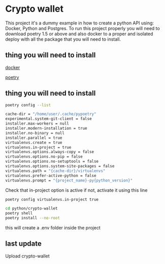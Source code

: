 # Crypto wallet
This project it's a dummy example in how to create a python API using: Docker, Python and Postgres. To run this project properly you will need to download poetry 1.5 or above and also docker to a proper and isolated deploy with all the package that you will need to install.

## thing you will need to install

[docker](https://docs.docker.com/engine/install/ubuntu)

[poetry](https://python-poetry.org/docs)

## thing you will need to install


``` bash
poetry config --list

cache-dir = "/home/user/.cache/pypoetry"
experimental.system-git-client = false
installer.max-workers = null
installer.modern-installation = true
installer.no-binary = null
installer.parallel = true
virtualenvs.create = true
virtualenvs.in-project = true
virtualenvs.options.always-copy = false
virtualenvs.options.no-pip = false
virtualenvs.options.no-setuptools = false
virtualenvs.options.system-site-packages = false
virtualenvs.path = "{cache-dir}/virtualenvs"
virtualenvs.prefer-active-python = false
virtualenvs.prompt = "{project_name}-py{python_version}"
```
Check that in-project option is active if not, activate it using this line
``` bash
poetry config virtualenvs.in-project true
```

``` bash
cd python/crypto-wallet
poetry shell
poetry install --no-root
```
this will create a .env folder inside the project

## last update
Upload crypto-wallet